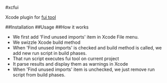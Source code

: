 #xcfui

Xcode plugin for [fui tool](https://github.com/dblock/fui)

##Installation
##Usage
##How it works

*	We first add 'Find unused imports' item in Xcode File menu. 
*	We swizzle Xcode build method
*	When 'Find unused imports' is checked and build method is called, we add new run script in build phases.
*	That run script executes fui tool on current project
*	It parse results and display them as warnings in Xcode
*	When 'Find unused imports' item is unchecked, we just remove run script from build phases. 